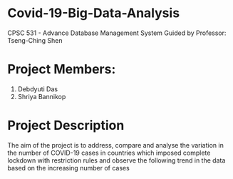 # Covid-19-Big-Data-Analysis

CPSC 531 - Advance Database Management System
Guided by Professor: Tseng-Ching Shen


# Project Members:

1. Debdyuti Das
2. Shriya Bannikop

# Project Description
 
The aim of the project is to address, compare and analyse the variation in the number of COVID-19 cases in countries which imposed complete lockdown with restriction rules and observe the following trend in the data based on the increasing number of cases


